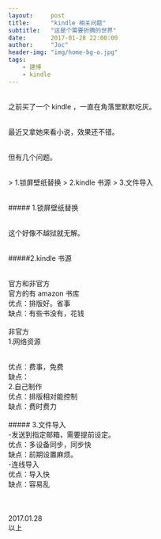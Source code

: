 ```yaml
---
layout:     post
title:      "kindle 相关问题"
subtitle:   "这是个需要折腾的世界"
date:       2017-01-28 22:00:00
author:     "Joc"
header-img: "img/home-bg-o.jpg"
tags:
    - 建博
    - kindle
---
```


<br>之前买了一个 kindle ，一直在角落里默默吃灰。

<br>最近又拿她来看小说，效果还不错。

<br>但有几个问题。

<br> 
> 1.锁屏壁纸替换
> 2.kindle 书源
> 3.文件导入

<br> ##### 1.锁屏壁纸替换

<br>这个好像不越狱就无解。

<br>#####2.kindle 书源

<br>官方和非官方
<br>官方的有 amazon 书库
<br>优点：排版好。省事
<br>缺点：有些书没有，花钱
<br>
<br>非官方
<br>1.网络资源

<br>优点：费事，免费
<br>缺点：
<br>2.自己制作
<br>优点：排版相对能控制
<br>缺点：费时费力
<br>
<br> ##### 3.文件导入
<br> -发送到指定邮箱，需要提前设定。
<br>优点：多设备同步，同步快
<br>缺点：前期设置麻烦。
<br> -连线导入
<br>优点：导入快
<br>缺点：容易乱
<br>
<br>
<br>
<br>2017.01.28
<br>以上




